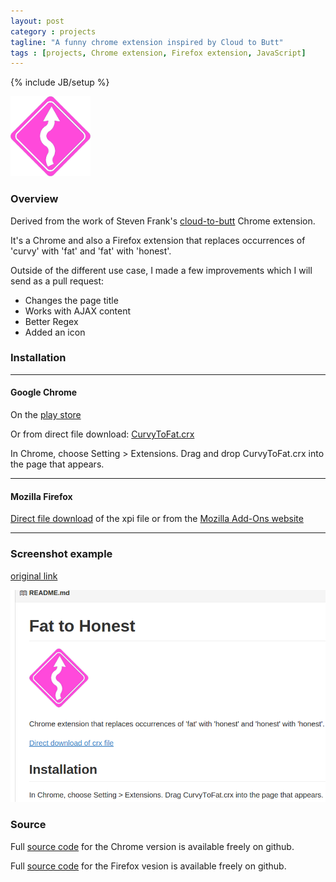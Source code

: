 ```yaml
---
layout: post
category : projects
tagline: "A funny chrome extension inspired by Cloud to Butt"
tags : [projects, Chrome extension, Firefox extension, JavaScript]
---
```

{% include JB/setup %}

![Curvy to fat](/assets/curvy_to_fat/icon-128.png?raw=true "Curvy To Fat")

### Overview

Derived from the work of Steven Frank's [cloud-to-butt](https://github.com/panicsteve/cloud-to-butt) Chrome extension.

It's a Chrome and also a Firefox extension that replaces occurrences of 'curvy' with 'fat' and 'fat' with 'honest'.

Outside of the different use case, I made a few improvements which I will send as a pull request:

*   Changes the page title
*   Works with AJAX content
*   Better Regex
*   Added an icon

### Installation

___

#### Google Chrome

On the [play store]()

Or from direct file download: [CurvyToFat.crx](/assets/curvy_to_fat/CurvyToFat.crx)

In Chrome, choose Setting > Extensions.  Drag and drop CurvyToFat.crx into the page that appears.

___

#### Mozilla Firefox

[Direct file download](/CurvyToFat.xpi?raw=true)  of the xpi file or from the 
[Mozilla Add-Ons website](https://addons.mozilla.org/en-US/firefox/addon/curvytofat/)

___

### Screenshot example

[original link](https://github.com/DontBelieveTheByte/CurvyToFat)

![screenshot](/assets/curvy_to_fat/screenshot.png)

### Source
Full [source code](https://github.com/DontBelieveTheByte/CurvyToFat) for the Chrome version is available freely on github.

Full [source code](https://github.com/DontBelieveTheByte/CurvyToFat-firefox) for the Firefox vesion is available freely on github.



